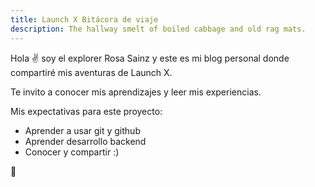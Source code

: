 ```yaml
---
title: Launch X Bitácora de viaje
description: The hallway smelt of boiled cabbage and old rag mats.
---
```


Hola ✌️  soy el explorer Rosa Sainz y este es mi blog personal donde compartiré mis aventuras de Launch X.

Te invito a conocer mis aprendizajes y leer mis experiencias.

Mis expectativas para este proyecto:
- Aprender a usar git y github
- Aprender desarrollo backend 
- Conocer y compartir :)

🚀
